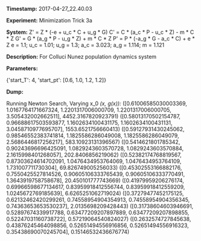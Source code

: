**Timestamp:** 2017-04-27_22.40.03

**Experiment:** Minimization Trick 3a

**System:**
Z' = Z * (-e + u_c * C + u_g * G) 
C' = C * (a_c * P - u_c * Z) - m * C * Z 
G' = G * (a_g * P - u_g * Z) + m * C * Z 
P' = P * (-a_g * G - a_c * C) + e * Z 
e = 1.1; u_c = 1.01; u_g = 1.3; a_c = 3.023; a_g = 1.114; m = 1.121

**Description:** For Colluci Nunez population dynamics system

**Parameters:**

{'start_T': 4, 'start_pt': [0.6, 1.0, 1.2, 1.2]}

**Dump:**

Running Newton Search, Varying x_0
*(x, g(x)):*
([0.61006585030003369, 1.0167764171667324, 1.2201317006000709, 1.2201317006000705, 3.505432002662511], 4452.3167820923791)
([0.58013170502154787, 0.96688617503593877, 1.1602634100431175, 1.1602634100431131, 3.0458710977695707], 1553.6521756660413)
([0.59127931430245062, 0.98546552383741814, 1.1825586286049008, 1.1825586286049079, 2.5686446817256217], 583.10923131396567)
([0.5414621801785342, 0.90243696696425091, 1.0829243603570728, 1.0829243603570884, 2.1615998401268057], 202.8406856219062)
([0.52382174768819567, 0.87303624614702091, 1.0476434953764069, 1.0476434953764109, 1.731007711730304], 69.826749005256033)
([0.45302553166882176, 0.7550425527814526, 0.90605106333765439, 0.90605106333770491, 1.3643919758758678], 20.450101777743669)
([0.41979959206276174, 0.69966598677134617, 0.83959918412556744, 0.83959918412559209, 1.0245672769185639], 6.6265251062719024)
([0.37279477452175125, 0.62132462420299261, 0.74558954904354913, 0.74558954904356345, 0.74363653653530237], 2.0135698209428443)
([0.31738604603946691, 0.52897674339917788, 0.63477209207897889, 0.63477209207898855, 0.52247031160738722], 0.57219064540824027)
([0.2632574727845638, 0.43876245464098856, 0.52651494556916856, 0.52651494556916323, 0.35438690070245704], 0.15146532436676774)